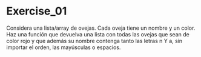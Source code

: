 # Exercise_01

Considera una lista/array de ovejas. Cada oveja tiene un nombre y un color. 
Haz una función que devuelva una lista con todas las ovejas que sean de color rojo y que además su nombre contenga tanto las letras n Y a, sin importar el orden, las mayúsculas o espacios.